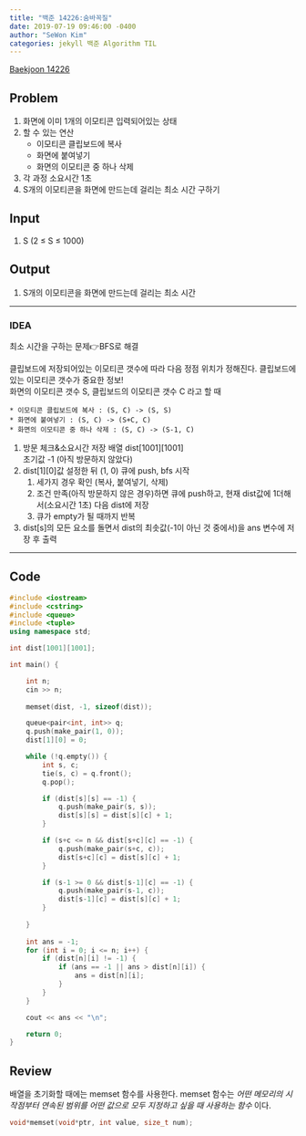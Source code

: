 ```yaml
---
title: "백준 14226:숨바꼭질"
date: 2019-07-19 09:46:00 -0400
author: "SeWon Kim"
categories: jekyll 백준 Algorithm TIL
---
```


[Baekjoon 14226](https://www.acmicpc.net/problem/14226)

## Problem
  1. 화면에 이미 1개의 이모티콘 입력되어있는 상태
  2. 할 수 있는 연산
      * 이모티콘 클립보드에 복사 
      * 화면에 붙여넣기 
      * 화면의 이모티콘 중 하나 삭제
  3. 각 과정 소요시간 1초
  4. S개의 이모티콘을 화면에 만드는데 걸리는 최소 시간 구하기

## Input
  1. S (2 ≤ S ≤ 1000)
  
## Output
  1. S개의 이모티콘을 화면에 만드는데 걸리는 최소 시간

---


### IDEA
최소 시간을 구하는 문제👉BFS로 해결

클립보드에 저장되어있는 이모티콘 갯수에 따라 다음 정점 위치가 정해진다. 클립보드에 있는 이모티콘 갯수가 중요한 정보!\
화면의 이모티콘 갯수 S, 클립보드의 이모티콘 갯수 C 라고 할 때
```
* 이모티콘 클립보드에 복사 : (S, C) -> (S, S)
* 화면에 붙여넣기 : (S, C) -> (S+C, C)
* 화면의 이모티콘 중 하나 삭제 : (S, C) -> (S-1, C)
```

  1. 방문 체크&소요시간 저장 배열 dist[1001][1001]\
     초기값 -1 (아직 방문하지 않았다)
  2. dist[1][0]값 설정한 뒤 (1, 0) 큐에 push, bfs 시작
      1. 세가지 경우 확인 (복사, 붙여넣기, 삭제)
      2. 조건 만족(아직 방문하지 않은 경우)하면 큐에 push하고, 현재 dist값에 1더해서(소요시간 1초) 다음 dist에 저장
      3. 큐가 empty가 될 때까지 반복
  3. dist[s]의 모든 요소를 돌면서 dist의 최솟값(-1이 아닌 것 중에서)을 ans 변수에 저장 후 출력
     
---


## Code
```cpp
#include <iostream>
#include <cstring>
#include <queue>
#include <tuple>
using namespace std;

int dist[1001][1001];

int main() {

	int n;
	cin >> n;
	
	memset(dist, -1, sizeof(dist));

	queue<pair<int, int>> q;
	q.push(make_pair(1, 0));
	dist[1][0] = 0;

	while (!q.empty()) {
		int s, c;
		tie(s, c) = q.front();
		q.pop();

		if (dist[s][s] == -1) {
			q.push(make_pair(s, s));
			dist[s][s] = dist[s][c] + 1;
		}

		if (s+c <= n && dist[s+c][c] == -1) {
			q.push(make_pair(s+c, c));
			dist[s+c][c] = dist[s][c] + 1;
		}

		if (s-1 >= 0 && dist[s-1][c] == -1) {
			q.push(make_pair(s-1, c));
			dist[s-1][c] = dist[s][c] + 1;
		}
		
	}
	
	int ans = -1;
	for (int i = 0; i <= n; i++) {
		if (dist[n][i] != -1) {
			if (ans == -1 || ans > dist[n][i]) {
				ans = dist[n][i];
			}
		}
	}

	cout << ans << "\n";

	return 0;
}
```


## Review
배열을 초기화할 때에는 memset 함수를 사용한다. memset 함수는 *어떤 메모리의 시작점부터 연속된 범위를 어떤 값으로 모두 지정하고 싶을 때 사용하는 함수* 이다.
```cpp
void*memset(void*ptr, int value, size_t num);
```
